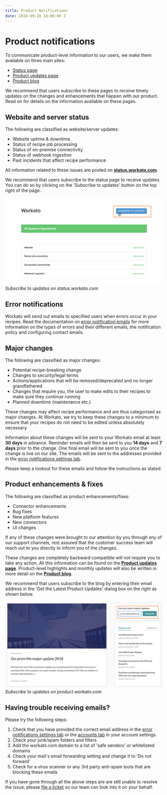 ```yaml
---
title: Product Notifications
date: 2018-09-20 18:00:00 Z
---
```


# Product notifications

To communicate product-level information to our users, we make them available on three main sites:

- [Status page](https://status.workato.com/#)
- [Product updates page](/product-updates.md)
- [Product blog](https://product.workato.com/)

We recommend that users subscribe to these pages to receive timely updates on the changes and enhancements that happen with our product. Read on for details on the information available on these pages.

## Website and server status

The following are classified as website/server updates:

- Website uptime & downtime
- Status of recipe job processing
- Status of on-premise connectivity
- Status of webhook ingestion
- Past incidents that affect recipe performance

All information related to these issues are posted on **[status.workato.com](https://status.workato.com/#)**.

We recommend that users subscribe to the status page to receive updates. You can do so by clicking on the 'Subscribe to updates' button on the top right of the page.

![Status.workato.com](/assets/images/product-notifications/status-workato-subscribe.png)
*Subscribe to updates on status.workato.com*

## Error notifications

Workato will send out emails to specified users when errors occur in your recipes. Read the documentation on [error notification emails](/recipes/error-notifications.md) for more information on the types of errors and their different emails, the notification policy and configuring contact emails.

## Major changes

The following are classified as major changes:

- Potential recipe-breaking change
- Changes to security/legal terms
- Actions/applications that will be removed/deprecated and no longer grandfathered
- Changes that require you, the user to make edits to their recipes to make sure they continue running
- Planned downtime (maintenance etc.)

These changes may affect recipe performance and are thus categorised as major changes. At Workato, we try to keep these changes to a minimum to ensure that your recipes do not need to be edited unless absolutely necessary.

Information about these changes will be sent to your Workato email at least **30 days** in advance. Reminder emails will then be sent to you **14 days** and **7 days** prior to the change. One final email will be sent to you once the change is live on our site. The emails will be sent to the addresses provided in the [error notifications settings tab](https://www.workato.com/users/current/edit#notifications).

Please keep a lookout for these emails and follow the instructions as stated.

## Product enhancements & fixes

The following are classified as product enhancements/fixes:

- Connector enhancements
- Bug fixes
- New platform features
- New connectors
- UI changes

If any of these changes were brought to our attention by you through any of our support channels, rest assured that the customer success team will reach out to you directly to inform you of the changes.

These changes are completely backward compatible will not require you to take any action. All this information can be found on the **[Product updates page](/product-updates.md)**. Product-level highlights and monthly updates will also be written in more detail on the **[Product blog](https://product.workato.com/)**.

We recommend that users subscribe to the blog by entering their email address in the 'Get the Latest Product Updates' dialog box on the right as shown below.

![Status.workato.com](/assets/images/product-notifications/product-blog-subscribe.png)
*Subscribe to updates on product.workato.com*

## Having trouble receiving emails?

Please try the following steps:

1. Check that you have provided the correct email address in the [error notifications settings tab](https://www.workato.com/users/current/edit#notifications) or the [accounts tab](https://www.workato.com/users/current/edit#contact) in your account settings.
2. Check your junk/spam folders and filters
3. Add the workato.com domain to a list of 'safe senders' or whitelisted domains
4. Check your mail's email forwarding setting and change it to 'Do not forward'
5. Check for a virus scanner or any 3rd party anti-spam tools that are blocking these emails

If you have gone through all the above steps are are still unable to resolve the issue, please [file a ticket](https://support.workato.com/support/tickets/new) so our team can look into it on your behalf.
